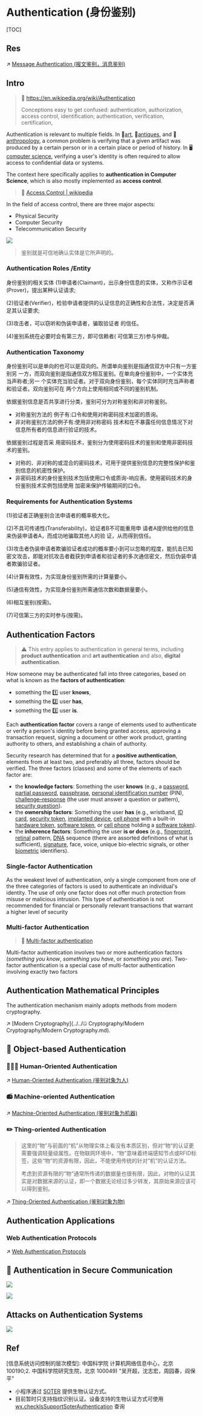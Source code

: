 # Authentication (身份鉴别)

[TOC]



## Res
↗ [Message Authentication (报文鉴别，消息鉴别)](../../../🚬%20Cryptology/Message%20Authentication%20(报文鉴别，消息鉴别)/Message%20Authentication%20(报文鉴别，消息鉴别).md)



## Intro

> 🔗 https://en.wikipedia.org/wiki/Authentication
>
> Conceptions easy to get confused:
> authentication, authorization, access control, identification;
> authentication, verification, certification,

Authentication is relevant to multiple fields. In 🎨[art](https://en.wikipedia.org/wiki/Art), 🩻[antiques](https://en.wikipedia.org/wiki/Antique), and 🐒[anthropology](https://en.wikipedia.org/wiki/Anthropology), a common problem is verifying that a given artifact was produced by a certain person or in a certain place or period of history. In 🖥️[computer science](https://en.wikipedia.org/wiki/Computer_science), verifying a user's identity is often required to allow access to confidential data or systems.

The context here specifically applies to **authentication in Computer Science**, which is also mostly implemented as **access control**.

> 🔗 [Access Control | wikipedia](https://en.wikipedia.org/wiki/Access_control)

In the field of access control, there are three major aspects:

- Physical Security
- Computer Security
- Telecommunication Security


![](../../../../../Assets/Pics/Screenshot%202023-06-05%20at%209.30.57%20PM.png)

> 鉴别就是可信地确认实体是它所声明的。


### Authentication Roles /Entity
身份鉴别的相关实体
(1)申请者(Claimant)，出示身份信息的实体，又称作示证者(Prover)，提出某种认证请求; 

(2)验证者(Verifier)，检验申请者提供的认证信息的正确性和合法性，决定是否满足其认证要求;

(3)攻击者，可以窃听和伪装申请者，骗取验证者 的信任。

(4)鉴别系统在必要时会有第三方，即可信赖者( 可信第三方)参与仲裁。


### Authentication Taxonomy
身份鉴别可以是单向的也可以是双向的。所谓单向鉴别是指通信双方中只有一方鉴别另 一方，而双向鉴别是指通信双方相互鉴别。在单向身份鉴别中，一个实体充当声称者;另一 个实体充当验证者。对于双向身份鉴别，每个实体同时充当声称者和验证者。双向鉴别可在 两个方向上使用相同或不同的鉴别机制。

依据鉴别信息是否共享进行分类，鉴别可分为对称鉴别和非对称鉴别。
- 对称鉴别方法的 例子有:口令和使用对称密码技术加密的质询。
- 非对称鉴别方法的例子有:使用非对称密码 技术和在不暴露任何信息情况下对信息所有者的信息进行验证的技术。

依据鉴别过程是否采 用密码技术，鉴别分为使用密码技术的鉴别和使用非密码技术的鉴别。
- 对称的、非对称的或混合的密码技术，可用于提供鉴别信息的完整性保护和鉴别信息的机密性保护。
- 非密码技术的身份鉴别技术包括使用口令或质询-响应表。使用密码技术的身份鉴别技术实例包括使用 加密来保护传输期间的口令。


### Requirements for Authentication Systems
(1)验证者正确鉴别合法申请者的概率极大化。

(2)不具可传递性(Transferability)，验证者B不可能重用申 请者A提供给他的信息来伪装申请者A，而成功地骗取其他人的验 证，从而得到信任。

(3)攻击者伪装申请者欺骗验证者成功的概率要小到可以忽略的程度，能抗击已知密文攻击，即能对抗攻击者截获到申请者和验证者的多次通信密文，然后伪装申请者欺骗验证者。

(4)计算有效性，为实现身份鉴别所需的计算量要小。

(5)通信有效性，为实现身份鉴别所需通信次数和数据量要小。

(6)相互鉴别(按需)。

(7)可信第三方的实时参与(按需)。



## Authentication Factors
> ⚠ This entry applies to authentication in general terms, including **product authentication** and **art authentication** and also, **digital authentication**. 

How someone may be authenticated fall into three categories, based on what is known as the **factors of authentication**: 
- something the 1️⃣ user **knows**, 
- something the 2️⃣ user **has**,
- something the 3️⃣ user **is**. 

Each **authentication factor** covers a range of elements used to authenticate or verify a person's identity before being granted access, approving a transaction request, signing a document or other work product, granting authority to others, and establishing a chain of authority.

Security research has determined that for a **positive authentication**, elements from at least two, and preferably all three, factors should be verified. The three factors (classes) and some of the elements of each factor are:

- the **knowledge factors**: Something the user **knows** (e.g., a [password](https://en.wikipedia.org/wiki/Password), [partial password](https://en.wikipedia.org/wiki/Partial_password), [passphrase](https://en.wikipedia.org/wiki/Pass_phrase), [personal identification number](https://en.wikipedia.org/wiki/Personal_identification_number) (PIN), [challenge–response](https://en.wikipedia.org/wiki/Challenge–response) (the user must answer a question or pattern), [security question](https://en.wikipedia.org/wiki/Security_question)).
- the **ownership factors**: Something the user **has** (e.g., wristband, [ID card](https://en.wikipedia.org/wiki/ID_card), [security token](https://en.wikipedia.org/wiki/Security_token), [implanted device](https://en.wikipedia.org/wiki/Microchip_implant_(human)), [cell phone](https://en.wikipedia.org/wiki/Cell_phone) with a built-in [hardware token](https://en.wikipedia.org/wiki/Hardware_token), [software token](https://en.wikipedia.org/wiki/Software_token), or [cell phone](https://en.wikipedia.org/wiki/Cell_phone) holding a [software token](https://en.wikipedia.org/wiki/Software_token)).
- the **inherence factors**: Something the user **is or does** (e.g., [fingerprint](https://en.wikipedia.org/wiki/Fingerprint), [retinal](https://en.wikipedia.org/wiki/Retina) pattern, [DNA](https://en.wikipedia.org/wiki/DNA) sequence (there are assorted definitions of what is sufficient), [signature](https://en.wikipedia.org/wiki/Signature), face, voice, unique bio-electric signals, or other [biometric](https://en.wikipedia.org/wiki/Biometric) identifiers).


### Single-factor Authentication
As the weakest level of authentication, only a single component from one of the three categories of factors is used to authenticate an individual's identity. The use of only one factor does not offer much protection from misuse or malicious intrusion. This type of authentication is not recommended for financial or personally relevant transactions that warrant a higher level of security


### Multi-factor Authentication
> 🔗 [Multi-factor authentication](https://en.wikipedia.org/wiki/Multi-factor_authentication) 

Multi-factor authentication involves two or more authentication factors (*something you know*, *something you have*, or *something you are*). Two-factor authentication is a special case of multi-factor authentication involving exactly two factors



## Authentication Mathematical Principles
The authentication mechanism mainly adopts methods from modern cryptography.

↗️  [Modern Cryptography](../../🤐 Cryptography/Modern Cryptography/Modern Cryptography.md).



## 🧊 Object-based Authentication
### 🤦🏻‍♀️ Human-Oriented Authentication
↗ [Human-Oriented Authentication (鉴别对象为人)](Object-Based%20Authetication/Human-Oriented%20Authentication%20(鉴别对象为人)/Human-Oriented%20Authentication%20(鉴别对象为人).md)


### 📻 Machine-oriented Authentication
↗ [Machine-Oriented Authentication (鉴别对象为机器)](Object-Based%20Authetication/Machine-Oriented%20Authentication%20(鉴别对象为机器)/Machine-Oriented%20Authentication%20(鉴别对象为机器).md)


### ✏️ Thing-oriented Authentication

> 这里的“物”与前面的“机”从物理实体上看没有本质区别，但对“物“的认证更需要强调轻量级属性。在物联网环境中，“物”意味着终端感知节点或RFID标签，这些“物”的资源有限，因此，不能使用传统的针对“机”的认证方法。
>
> 考虑到资源有限的“物”通常所传递的数据量也很有限，因此，对物的认证其实是对数据来源的认证，即一个数据无论经过多少转发，其原始来源应该可以得到鉴别。

↗ [Thing-Oriented Authentication (鉴别对象为物)](Object-Based%20Authetication/Thing-Oriented%20Authentication%20(鉴别对象为物)/Thing-Oriented%20Authentication%20(鉴别对象为物).md)



## Authentication Applications
### Web Authentication Protocols
↗ [Web Authentication Protocols](../../../Application%20Security/💉%20Web%20Security/Access%20Control%20in%20Web/Web%20Authentication/Web%20Authentication%20Protocols/Web%20Authentication%20Protocols.md)



## 🌅 Authentication in Secure Communication
![](../../../../../Assets/Pics/Screenshot%202023-06-05%20at%2010.09.26%20PM.png)

![](../../../../../Assets/Pics/Screenshot%202023-06-05%20at%2010.09.38%20PM.png)



## Attacks on Authentication Systems

![](../../../../../Assets/Pics/Screenshot%202023-06-05%20at%209.34.52%20PM.png)



## Ref
[网络安全之身份认证（转载） - 纹身的大熊猫的文章 - 知乎]: https://zhuanlan.zhihu.com/p/84993949

[信息系统访问控制的层次模型]: 中国科学院 计算机网络信息中心，北京 100190;2. 中国科学院研究生院，北京 100049) "吴开超，沈志宏，周园春，阎保平"

[secure authentication]: https://www.securecoding.com/blog/secure-authentication/
[自己动手做一个简单的 Telegram 入群验证 Bot |]: https://tstrs.me/1490.html
[用于识别、认证和验证的生物识别认证系统]: https://www.boonedam.com/zh-cn/accessories-and-additions/biometric-authentication-systems
[微信官方文档 -- 生物认证]: https://developers.weixin.qq.com/miniprogram/dev/framework/open-ability/bio-auth.html

- 小程序通过 [SOTER](https://github.com/Tencent/soter) 提供生物认证方式。
- 目前暂时只支持指纹识别认证。设备支持的生物认证方式可使用 [wx.checkIsSupportSoterAuthentication](https://developers.weixin.qq.com/miniprogram/dev/api/open-api/soter/wx.checkIsSupportSoterAuthentication.html) 查询

[22. Anonymous Authentication（匿名认证）]: https://www.cnblogs.com/jrkl/p/13513429.html

[SAML Explained in Plain English]: https://www.onelogin.com/learn/saml
